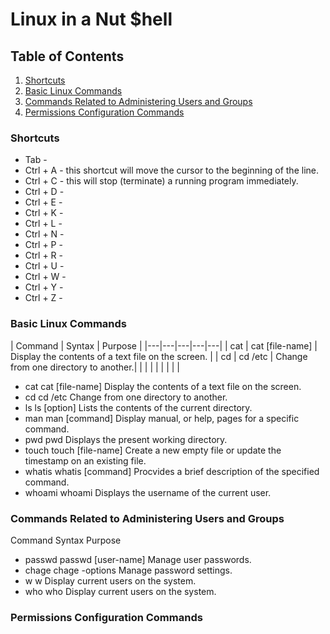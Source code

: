 # Linux in a Nut $hell
## Table of Contents
1. [Shortcuts](https://github.com/iamroot-GitHub/Linux-in-a-Nut-Shell/blob/main/README.md#shortcuts)
2. [Basic Linux Commands](https://github.com/iamroot-GitHub/Linux-in-a-Nut-Shell/blob/main/README.md#basic-linux-commands)
3. [Commands Related to Administering Users and Groups](https://github.com/iamroot-GitHub/Linux-in-a-Nut-Shell/blob/main/README.md#commands-related-to-administering-users-and-groups)
4. [Permissions Configuration Commands](https://github.com/iamroot-GitHub/Linux-in-a-Nut-Shell/blob/main/README.md#permissions-configuration-commands)
### Shortcuts
- Tab - 
- Ctrl + A - this shortcut will move the cursor to the beginning of the line.
- Ctrl + C - this will stop (terminate) a running program immediately.
- Ctrl + D - 
- Ctrl + E - 
- Ctrl + K - 
- Ctrl + L - 
- Ctrl + N - 
- Ctrl + P - 
- Ctrl + R - 
- Ctrl + U - 
- Ctrl + W - 
- Ctrl + Y - 
- Ctrl + Z - 
### Basic Linux Commands
|   Command   |   Syntax   |   Purpose   |
|---|---|---|---|---|
|   cat   |   cat [file-name]   |   Display the contents of a text file on the screen.   |
|   cd    |   cd /etc           |   Change from one directory to another.|
|      |   |   |
|   |   |   |
- cat         cat [file-name]       Display the contents of a text file on the screen.
- cd          cd /etc               Change from one directory to another.
- ls          ls [option]           Lists the contents of the current directory.
- man         man [command]         Display manual, or help, pages for a specific command.
- pwd         pwd                   Displays the present working directory.
- touch       touch [file-name]     Create a new empty file or update the timestamp on an existing file.
- whatis      whatis [command]      Procvides a brief description of the specified command.
- whoami      whoami                Displays the username of the current user.
### Commands Related to Administering Users and Groups
  Command     Syntax                Purpose
- passwd      passwd [user-name]    Manage user passwords.
- chage       chage -options        Manage password settings.
- w           w                     Display current users on the system.
- who         who                   Display current users on the system.
### Permissions Configuration Commands
